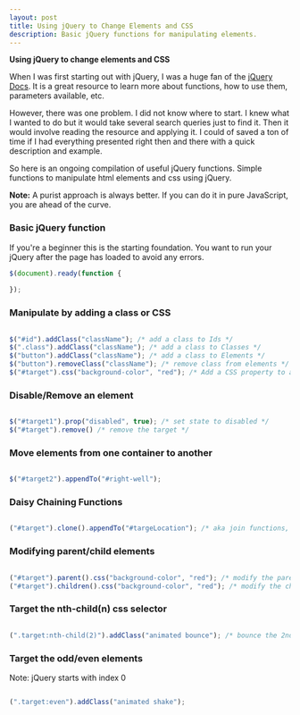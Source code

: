 ```yaml
---
layout: post
title: Using jQuery to Change Elements and CSS
description: Basic jQuery functions for manipulating elements.
---
```



<strong>Using jQuery to change elements and CSS</strong>

When I was first starting out with jQuery, I was a huge fan of the [jQuery Docs](http://api.jquery.com/). It is a great resource to learn more about functions, how to use them, parameters available, etc. 

However, there was one problem. I did not know where to start. I knew what I wanted to do but it would take several search queries just to find it. Then it would involve reading the resource and applying it. I could of saved a ton of time if I had everything presented right then and there with a quick description and example.

So here is an ongoing compilation of useful jQuery functions. Simple functions to manipulate html elements and css using jQuery. 

<strong>Note:</strong> A purist approach is always better. If you can do it in pure JavaScript, you are ahead of the curve.

### Basic jQuery function

If you're a beginner this is the starting foundation. You want to run your jQuery after the page has loaded to avoid any errors.

``` javascript
$(document).ready(function {
	
});
```

### Manipulate by adding a class or CSS

``` javascript

$("#id").addClass("className"); /* add a class to Ids */
$(".class").addClass("className"); /* add a class to Classes */
$("button").addClass("className"); /* add a class to Elements */
$("button").removeClass("className"); /* remove class from elements */
$("#target").css("background-color", "red"); /* Add a CSS property to a target */

```

### Disable/Remove an element

``` javascript

$("#target1").prop("disabled", true); /* set state to disabled */
$("#target").remove() /* remove the target */

```

### Move elements from one container to another

``` javascript

$("#target2").appendTo("#right-well");

```

### Daisy Chaining Functions

``` javascript

("#target").clone().appendTo("#targeLocation"); /* aka join functions, in this case copy or clone the target and move it to the new location */

```

### Modifying parent/child elements

``` javascript

("#target").parent().css("background-color", "red"); /* modify the parent of the target */
("#target").children().css("background-color", "red"); /* modify the child of the target */

```

### Target the nth-child(n) css selector

``` javascript

(".target:nth-child(2)").addClass("animated bounce"); /* bounce the 2nd element with class target */

```

### Target the odd/even elements

Note: jQuery starts with index 0

``` javascript

(".target:even").addClass("animated shake");

```

